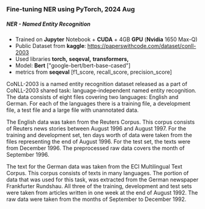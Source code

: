### Fine-tuning NER using PyTorch, 2024 Aug
##### NER - Named Entity Recognition
* Trained on **Jupyter** Notebook + **CUDA** + 4GB **GPU**  (**Nvidia** 1650 Max-Q)
* Public Dataset from **kaggle**: https://paperswithcode.com/dataset/conll-2003
* Used libraries **torch,** **seqeval,** **transformers,**
* Model: **Bert** ["google-bert/bert-base-cased"]
* metrics from **seqeval** [f1_score, recall_score, precision_score]

CoNLL-2003 is a named entity recognition dataset released as a part of CoNLL-2003 shared task: language-independent named entity recognition. The data consists of eight files covering two languages: English and German. For each of the languages there is a training file, a development file, a test file and a large file with unannotated data.

The English data was taken from the Reuters Corpus. This corpus consists of Reuters news stories between August 1996 and August 1997. For the training and development set, ten days worth of data were taken from the files representing the end of August 1996. For the test set, the texts were from December 1996. The preprocessed raw data covers the month of September 1996.

The text for the German data was taken from the ECI Multilingual Text Corpus. This corpus consists of texts in many languages. The portion of data that was used for this task, was extracted from the German newspaper Frankfurter Rundshau. All three of the training, development and test sets were taken from articles written in one week at the end of August 1992. The raw data were taken from the months of September to December 1992.
